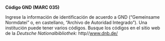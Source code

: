 **Código GND (MARC 035)**

Ingrese la información de identificación de acuerdo a GND (“Gemeinsame Normdatei” o, en castellano, “Archivo de Autoridad Integrado”). Una institución puede tener varios códigos. Busque los códigos en el sitio web de la _Deutsche Nationalbibliothek:_ http//www.dnb.de/